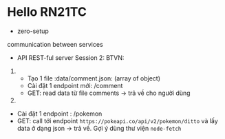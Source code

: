 # Hello RN21TC
- zero-setup

communication between services
- API REST-ful server 
Session 2:
BTVN: 
1.
	- Tạo 1 file :data/comment.json: (array of object)
	- Cài đặt 1 endpoint mới: /comment 
	- GET: read data từ file comments -> trả về cho người dùng
2.
- Cài đặt 1 endpoint : /pokemon
- GET: call tới endpoint `https://pokeapi.co/api/v2/pokemon/ditto` và lấy data ở dạng json -> trả về. Gợi ý dùng thư viện `node-fetch`
